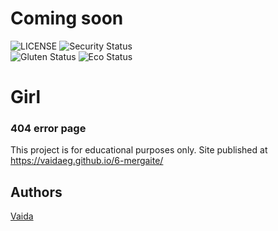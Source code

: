 # Coming soon
![LICENSE](https://img.shields.io/badge/license-MIT-blue.svg?style=flat-square)
![Security Status](https://img.shields.io/security-headers?label=Security&url=https%3A%2F%2Fgithub.com&style=flat-square)<br>
![Gluten Status](https://img.shields.io/badge/Gluten-Free-green.svg)
![Eco Status](https://img.shields.io/badge/ECO-Friendly-green.svg)<br>


# Girl
### 404 error page

This project is for educational purposes only.
Site published at https://vaidaeg.github.io/6-mergaite/

## Authors
[Vaida](https://github.com/VaidaEG)